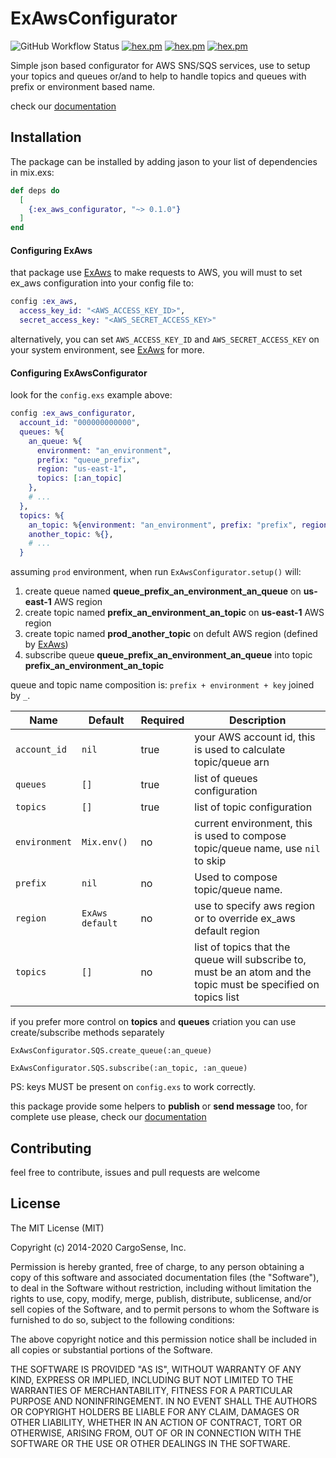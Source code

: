 # ExAwsConfigurator

![GitHub Workflow Status](https://img.shields.io/github/workflow/status/marciotoze/ex_aws_configurator/Elixir%20CI)
[![hex.pm](https://img.shields.io/hexpm/v/ex_aws_configurator.svg)](https://hex.pm/packages/ex_aws)
[![hex.pm](https://img.shields.io/hexpm/dt/ex_aws_configurator.svg)](https://hex.pm/packages/ex_aws)
[![hex.pm](https://img.shields.io/hexpm/l/ex_aws_configurator.svg)](https://hex.pm/packages/ex_aws)

Simple json based configurator for AWS SNS/SQS services, use to setup your topics and queues or/and to help to handle topics and queues with prefix or environment based name.

check our [documentation](https://hexdocs.pm/ex_aws_configurator/api-reference.html)

## Installation

The package can be installed by adding jason to your list of dependencies in mix.exs:

```elixir
def deps do
  [
    {:ex_aws_configurator, "~> 0.1.0"}
  ]
end
```

#### Configuring ExAws

that package use [ExAws](https://github.com/ex-aws/ex_aws) to make requests to AWS, you will must to set ex_aws configuration into your config file to:

```elixir
config :ex_aws,
  access_key_id: "<AWS_ACCESS_KEY_ID>",
  secret_access_key: "<AWS_SECRET_ACCESS_KEY>"
```

alternatively, you can set `AWS_ACCESS_KEY_ID` and `AWS_SECRET_ACCESS_KEY` on your system environment, see [ExAws](https://github.com/ex-aws/ex_aws) for more.

#### Configuring ExAwsConfigurator

look for the `config.exs` example above:

```elixir
config :ex_aws_configurator,
  account_id: "000000000000",
  queues: %{
    an_queue: %{
      environment: "an_environment",
      prefix: "queue_prefix",
      region: "us-east-1",
      topics: [:an_topic]
    },
    # ...
  },
  topics: %{
    an_topic: %{environment: "an_environment", prefix: "prefix", region: "us-east-1"},
    another_topic: %{},
    # ...
  }
```

assuming `prod` environment, when run `ExAwsConfigurator.setup()` will:

1. create queue named **queue_prefix_an_environment_an_queue** on **us-east-1** AWS region
2. create topic named **prefix_an_environment_an_topic** on **us-east-1** AWS region
3. create topic named **prod_another_topic** on defult AWS region (defined by [ExAws](https://github.com/ex-aws/ex_aws))
4. subscribe queue **queue_prefix_an_environment_an_queue** into topic **prefix_an_environment_an_topic**

queue and topic name composition is: `prefix + environment + key` joined by `_`.

| Name | Default | Required | Description |
|------|---------|----------|-------------|
| `account_id` | `nil` | true | your AWS account id, this is used to calculate topic/queue arn |
| `queues` | `[]` | true | list of queues configuration |
| `topics` | `[]` | true | list of topic configuration |
| `environment` | `Mix.env()` | no | current environment, this is used to compose topic/queue name, use `nil` to skip |
| `prefix` | `nil` | no | Used to compose topic/queue name. |
| `region` | `ExAws default` | no | use to specify aws region or to override ex_aws default region |
| `topics` | `[]` | no | list of topics that the queue will subscribe to, must be an atom and the topic must be specified on topics list |

if you prefer more control on **topics** and **queues** criation you can use create/subscribe methods separately

`ExAwsConfigurator.SQS.create_queue(:an_queue)`

`ExAwsConfigurator.SQS.subscribe(:an_topic, :an_queue)`

PS: keys MUST be present on `config.exs` to work correctly.

this package provide some helpers to **publish** or **send message** too, for complete use please, check our [documentation](https://hexdocs.pm/ex_aws_configurator/api-reference.html)

## Contributing

feel free to contribute, issues and pull requests are welcome

## License

The MIT License (MIT)

Copyright (c) 2014-2020 CargoSense, Inc.

Permission is hereby granted, free of charge, to any person obtaining a copy
of this software and associated documentation files (the "Software"), to deal
in the Software without restriction, including without limitation the rights
to use, copy, modify, merge, publish, distribute, sublicense, and/or sell
copies of the Software, and to permit persons to whom the Software is
furnished to do so, subject to the following conditions:

The above copyright notice and this permission notice shall be included in
all copies or substantial portions of the Software.

THE SOFTWARE IS PROVIDED "AS IS", WITHOUT WARRANTY OF ANY KIND, EXPRESS OR
IMPLIED, INCLUDING BUT NOT LIMITED TO THE WARRANTIES OF MERCHANTABILITY,
FITNESS FOR A PARTICULAR PURPOSE AND NONINFRINGEMENT. IN NO EVENT SHALL THE
AUTHORS OR COPYRIGHT HOLDERS BE LIABLE FOR ANY CLAIM, DAMAGES OR OTHER
LIABILITY, WHETHER IN AN ACTION OF CONTRACT, TORT OR OTHERWISE, ARISING FROM,
OUT OF OR IN CONNECTION WITH THE SOFTWARE OR THE USE OR OTHER DEALINGS IN
THE SOFTWARE.
